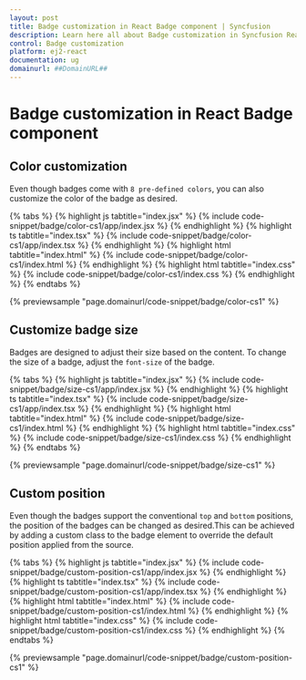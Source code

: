 ```yaml
---
layout: post
title: Badge customization in React Badge component | Syncfusion
description: Learn here all about Badge customization in Syncfusion React Badge component of Syncfusion Essential JS 2 and more.
control: Badge customization 
platform: ej2-react
documentation: ug
domainurl: ##DomainURL##
---
```


# Badge customization in React Badge component

## Color customization

Even though badges come with `8 pre-defined colors`, you can also customize the color of the badge as desired.

{% tabs %}
{% highlight js tabtitle="index.jsx" %}
{% include code-snippet/badge/color-cs1/app/index.jsx %}
{% endhighlight %}
{% highlight ts tabtitle="index.tsx" %}
{% include code-snippet/badge/color-cs1/app/index.tsx %}
{% endhighlight %}
{% highlight html tabtitle="index.html" %}
{% include code-snippet/badge/color-cs1/index.html %}
{% endhighlight %}
{% highlight html tabtitle="index.css" %}
{% include code-snippet/badge/color-cs1/index.css %}
{% endhighlight %}
{% endtabs %}
        
{% previewsample "page.domainurl/code-snippet/badge/color-cs1" %}

## Customize badge size

Badges are designed to adjust their size based on the content. To change the size of a badge, adjust the `font-size` of the badge.

{% tabs %}
{% highlight js tabtitle="index.jsx" %}
{% include code-snippet/badge/size-cs1/app/index.jsx %}
{% endhighlight %}
{% highlight ts tabtitle="index.tsx" %}
{% include code-snippet/badge/size-cs1/app/index.tsx %}
{% endhighlight %}
{% highlight html tabtitle="index.html" %}
{% include code-snippet/badge/size-cs1/index.html %}
{% endhighlight %}
{% highlight html tabtitle="index.css" %}
{% include code-snippet/badge/size-cs1/index.css %}
{% endhighlight %}
{% endtabs %}
        
{% previewsample "page.domainurl/code-snippet/badge/size-cs1" %}

## Custom position

Even though the badges support the conventional `top` and `bottom` positions, the position of the badges can be changed as desired.This can be achieved by adding a custom class to the badge element to override the default position applied from the source.

{% tabs %}
{% highlight js tabtitle="index.jsx" %}
{% include code-snippet/badge/custom-position-cs1/app/index.jsx %}
{% endhighlight %}
{% highlight ts tabtitle="index.tsx" %}
{% include code-snippet/badge/custom-position-cs1/app/index.tsx %}
{% endhighlight %}
{% highlight html tabtitle="index.html" %}
{% include code-snippet/badge/custom-position-cs1/index.html %}
{% endhighlight %}
{% highlight html tabtitle="index.css" %}
{% include code-snippet/badge/custom-position-cs1/index.css %}
{% endhighlight %}
{% endtabs %}
        
{% previewsample "page.domainurl/code-snippet/badge/custom-position-cs1" %}
